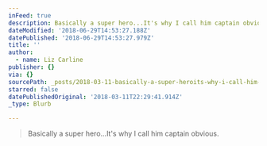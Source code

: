 ```yaml
---
inFeed: true
description: Basically a super hero...It's why I call him captain obvious.
dateModified: '2018-06-29T14:53:27.188Z'
datePublished: '2018-06-29T14:53:27.979Z'
title: ''
author:
  - name: Liz Carline
publisher: {}
via: {}
sourcePath: _posts/2018-03-11-basically-a-super-heroits-why-i-call-him-captain-obvious.md
starred: false
datePublishedOriginal: '2018-03-11T22:29:41.914Z'
_type: Blurb

---
```

> Basically a super hero...It's why I call him captain obvious.